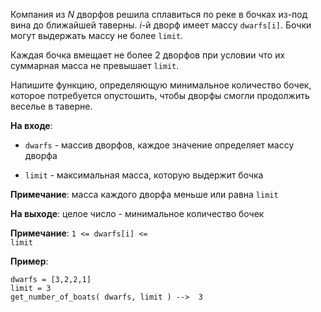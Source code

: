 Компания из $N$ дворфов решила сплавиться по реке в бочках из-под вина до 
ближайшей таверны. $i$-й дворф имеет массу <code>dwarfs[i]</code>. 
Бочки могут выдержать массу не более <code>limit</code>.

Каждая бочка вмещает не более $2$ дворфов при условии что их суммарная масса
 не превышает <code>limit</code>.
 
Напишите функцию, определяющую минимальное количество бочек, которое 
потребуется опустошить, чтобы дворфы смогли продолжить веселье в таверне.

**На входе**:  

- <code>dwarfs</code> - массив дворфов, каждое значение определяет массу дворфа  
 
- <code>limit</code> - максимальная масса, которую выдержит бочка

**Примечание**: масса каждого дворфа меньше или равна <code>limit</code>

**На выходе**: целое число - минимальное количество бочек
 
**Примечание**: <code>1 <= dwarfs[i] <= limit</code>

**Пример**:  

```
dwarfs = [3,2,2,1]
limit = 3
get_number_of_boats( dwarfs, limit ) -->  3
```